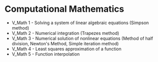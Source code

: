 # Computational Mathematics
- V_Math 1 - Solving a system of linear algebraic equations (Simpson method)
- V_Math 2 - Numerical integration (Trapezes method)
- V_Math 3 - Numerical solution of nonlinear equations (Method of half division, Newton's Method, Simple iteration method)
- V_Math 4 - Least squares approximation of a function
- V_Math 5 - Function interpolation

